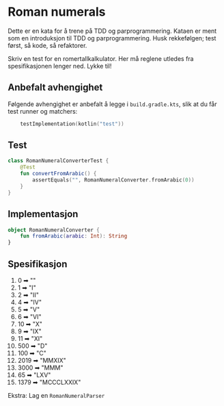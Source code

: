 # Roman numerals

Dette er en kata for å trene på TDD og parprogrammering. Kataen er ment som en introduksjon til TDD og parprogrammering. Husk rekkefølgen; test først, så kode, så refaktorer.

Skriv en test for en romertallkalkulator. Her må reglene utledes fra spesifikasjonen lenger ned. Lykke til!

## Anbefalt avhengighet

Følgende avhengighet er anbefalt å legge i `build.gradle.kts`, slik at du får test runner og matchers:

```kotlin
    testImplementation(kotlin("test"))
```

## Test

```Kotlin
class RomanNumeralConverterTest {
    @Test
    fun convertFromArabic() {
        assertEquals("", RomanNumeralConverter.fromArabic(0))
    }
}
```

## Implementasjon

```Kotlin
object RomanNumeralConverter {
    fun fromArabic(arabic: Int): String
}
```

## Spesifikasjon

1. 0 ➡︎ ""
2. 1 ➡︎ "I"
3. 2 ➡︎ "II"
4. 4 ➡︎ "IV"
5. 5 ➡︎ "V"
6. 6 ➡︎ "VI"
7. 10 ➡︎ "X"
8. 9 ➡︎ "IX"
9. 11 ➡︎ "XI"
10. 500 ➡︎ "D"
11. 100 ➡︎ "C"
12. 2019 ➡︎ "MMXIX"
13. 3000 ➡︎ "MMM"
14. 65 ➡︎ "LXV"
15. 1379 ➡︎ "MCCCLXXIX"

Ekstra: Lag en `RomanNumeralParser`
